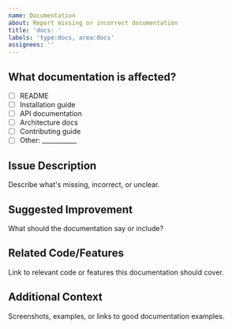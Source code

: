 ```yaml
---
name: Documentation
about: Report missing or incorrect documentation
title: 'docs: '
labels: 'type:docs, area:docs'
assignees: ''
---
```


## What documentation is affected?
- [ ] README
- [ ] Installation guide
- [ ] API documentation
- [ ] Architecture docs
- [ ] Contributing guide
- [ ] Other: ___________

## Issue Description
Describe what's missing, incorrect, or unclear.

## Suggested Improvement
What should the documentation say or include?

## Related Code/Features
Link to relevant code or features this documentation should cover.

## Additional Context
Screenshots, examples, or links to good documentation examples.
